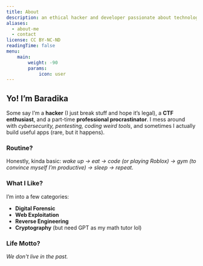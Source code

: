 ```yaml
---
title: About
description: an ethical hacker and developer passionate about technology exploration
aliases:
  - about-me
  - contact
license: CC BY-NC-ND
readingTime: false
menu:
    main:
        weight: -90
        params:
            icon: user
---
```


<h2><strong>Yo! I’m Baradika</strong></h2>

<p>Some say I’m a <strong>hacker</strong> (I just break stuff and hope it’s legal), a <strong>CTF enthusiast</strong>, and a part-time <strong>professional procrastinator</strong>. I mess around with <em>cybersecurity, pentesting, coding weird tools</em>, and sometimes I actually build useful apps (rare, but it happens).</p>

<h3><strong>Routine?</strong></h3>
<p>Honestly, kinda basic: <em>wake up → eat → code (or playing Roblox) → gym (to convince myself I’m productive) → sleep → repeat.</em></p>

<h3><strong>What I Like?</strong></h3>
<p>I’m into a few categories:</p>
<ul>
  <li><strong>Digital Forensic</strong></li>
  <li><strong>Web Exploitation</strong></li>
  <li><strong>Reverse Engineering</strong></li>
  <li><strong>Cryptography</strong> (but need GPT as my math tutor lol)</li>
</ul>

<h3><strong>Life Motto?</strong></h3>
<p><em>We don't live in the past.</em></p>

